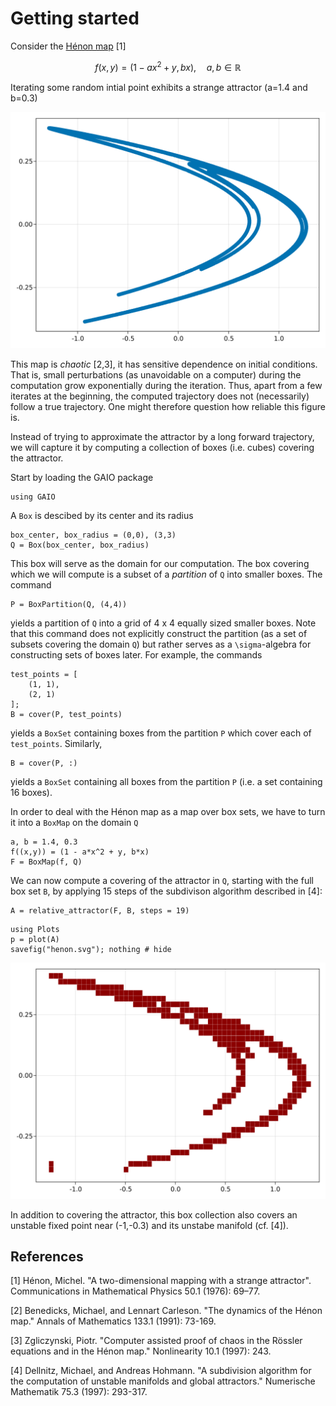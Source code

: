 # Getting started

Consider the [Hénon map](https://en.wikipedia.org/wiki/H%C3%A9non_map) [1]
```math
f(x,y) = (1-ax^2+y, bx), \quad a,b \in \mathbb{R}
```
Iterating some random intial point exhibits a strange attractor (a=1.4 and b=0.3)

![Hénon attractor](assets/henon-simulation.svg)

This map is _chaotic_ [2,3], it has sensitive dependence on initial conditions. That is, small perturbations (as unavoidable on a computer) during the computation grow exponentially during the iteration.  Thus, apart from a few iterates at the beginning, the computed trajectory does not (necessarily) follow a true trajectory. One might therefore question how reliable this figure is.

Instead of trying to approximate the attractor by a long forward trajectory, we will capture it by computing a collection of boxes (i.e. cubes) covering the attractor. 

Start by loading the GAIO package
```@repl 1
using GAIO
```
A `Box` is descibed by its center and its radius
```@repl 1
box_center, box_radius = (0,0), (3,3)
Q = Box(box_center, box_radius)
```
This box will serve as the domain for our computation.  The box covering which we will compute is a subset of a _partition_ of `Q` into smaller boxes. The command
```@repl 1
P = BoxPartition(Q, (4,4)) 
```
yields a partition of `Q` into a grid of 4 x 4 equally sized smaller boxes. Note that this command does not explicitly construct the partition (as a set of subsets covering the domain `Q`) but rather serves as a ``\sigma``-algebra for constructing sets of boxes later. For example, the commands
```@repl 1
test_points = [
    (1, 1),
    (2, 1)
];
B = cover(P, test_points)
```
yields a `BoxSet` containing boxes from the partition `P` which cover each of `test_points`. Similarly, 
```@repl 1
B = cover(P, :)
```
yields a `BoxSet` containing all boxes from the partition `P` (i.e. a set containing 16 boxes).

In order to deal with the Hénon map as a map over box sets, we have to turn it into a `BoxMap` on the domain `Q`
```@repl 1
a, b = 1.4, 0.3
f((x,y)) = (1 - a*x^2 + y, b*x) 
F = BoxMap(f, Q) 
```
We can now compute a covering of the attractor in `Q`, starting with the full box set `B`, by applying 15 steps of the subdivison algorithm described in [4]:
```@repl 1
A = relative_attractor(F, B, steps = 19)  
```

```@repl 1
using Plots
p = plot(A)
savefig("henon.svg"); nothing # hide
```

![box covering of the Hénon attractor](henon.svg)

In addition to covering the attractor, this box collection also covers an unstable fixed point near (-1,-0.3) and its unstabe manifold (cf. [4]).

## References

[1] Hénon, Michel. "A two-dimensional mapping with a strange attractor". Communications in Mathematical Physics 50.1 (1976): 69–77.

[2] Benedicks, Michael, and Lennart Carleson. "The dynamics of the Hénon map." Annals of Mathematics 133.1 (1991): 73-169.

[3] Zgliczynski, Piotr. "Computer assisted proof of chaos in the Rössler equations and in the Hénon map." Nonlinearity 10.1 (1997): 243. 

[4] Dellnitz, Michael, and Andreas Hohmann. "A subdivision algorithm for the computation of unstable manifolds and global attractors." Numerische Mathematik 75.3 (1997): 293-317.
